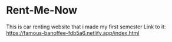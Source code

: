 # Rent-Me-Now
This is car renting website that i made my first semester 
Link to it: https://famous-banoffee-fdb5a6.netlify.app/index.html
